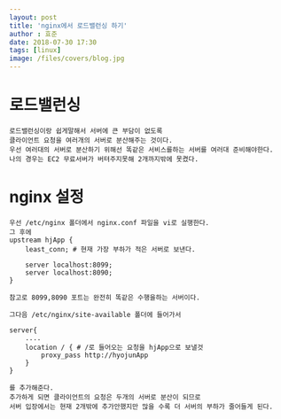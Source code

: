 ```yaml
---
layout: post
title: 'nginx에서 로드밸런싱 하기'
author : 효준
date: 2018-07-30 17:30
tags: [linux]
image: /files/covers/blog.jpg
---
```



# 로드밸런싱

    로드밸런싱이랑 쉽게말해서 서버에 큰 부담이 없도록
    클라이언트 요청을 여러개의 서버로 분산해주는 것이다.
    우선 여러대의 서버로 분산하기 위해선 똑같은 서비스를하는 서버를 여러대 준비해야한다.
    나의 경우는 EC2 무료서버가 버텨주지못해 2개까지밖에 못켰다.


# nginx 설정

    우선 /etc/nginx 폴더에서 nginx.conf 파일을 vi로 실행한다.
    그 후에
    upstream hjApp {
        least_conn; # 현재 가장 부하가 적은 서버로 보낸다.

        server localhost:8099;
        server localhost:8090;
    }

    참고로 8099,8090 포트는 완전히 똑같은 수행을하는 서버이다.

    그다음 /etc/nginx/site-available 폴더에 들어가서

    server{
        ....
        location / { # /로 들어오는 요청을 hjApp으로 보낼것
            proxy_pass http://hyojunApp
        }
    }

    를 추가해준다.
    추가하게 되면 클라이언트의 요청은 두개의 서버로 분산이 되므로
    서버 입장에서는 현재 2개밖에 추가안했지만 많을 수록 더 서버의 부하가 줄어들게 된다.

